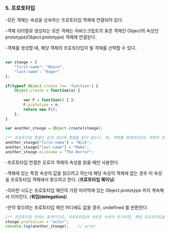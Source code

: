 ### 5. 프로토타입

-모든 객체는 속성을 상속하는 프로토타입 객체에 연결되어 있다.

-객체 리터럴로 생성되는 모든 객체는 자바스크립트의 표준 객체인 Object의 속성인 prototype(Object.prototype) 객체에 연결된다.

-객체를 생성할 때, 해당 객체의 프로토타입이 될 객체를 선택할 수 있다.

```javascript 1.8
    
var stooge = {
    "first-name": "Moore",
    "last-name": "Roger"
};
    
if(typeof Object.create !== 'function') {
    Object.create = function(o) {
        
        var F = function() { };
        F.prototype = o;
        return new F();
    };
}
    
var another_stooge = Object.create(stooge);
    
/** 프로토타입 연결은 값의 갱신에 영향을 받지 않는다. 즉, 객체를 변경하더라도 객체의 프로토타입에는 영향을 미치지 않는다. */
another_stooge["first-name"] = "Nick";
another_stooge["last-name"] = "Make";
another_stooge.nickname = "The Horror";
```

-프로토타입 연결은 오로지 객체의 속성을 읽을 때만 사용한다.

-객체에 있는 특정 속성의 값을 읽으려고 하는데 해당 속성이 객체에 없는 경우 이 속성을 프로토타입 객체에서 찾으려고 한다. (**프로토타입 체이닝**)

-이러한 시도는 프로토타입 체인의 가장 마지막에 있는 Object.prototype 까지 계속해서 이어진다. (**위임(delegation)**)

-만약 찾으려는 프로토타입 체인 어디에도 없을 경우, undefined 를 반환한다. 

```javascript 1.8
/** 프로토타입 관계는 동적이므로, 프로토타입에 새로운 속성이 추가되면, 해당 프로토타입을 근간으로 하는 객체들은 모두 이 속성을 갖는다. */
stooge.profession = "actor";
console.log(another_stooge);    // actor
```